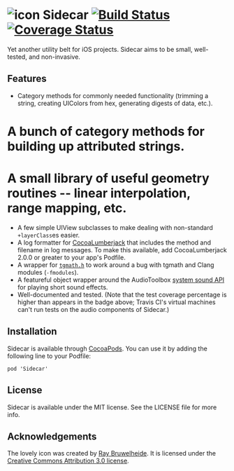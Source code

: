 # ![icon](sidecar-120.png) Sidecar [![Build Status](http://img.shields.io/travis/crushlovely/Sidecar.svg?style=flat)](https://travis-ci.org/crushlovely/Sidecar) [![Coverage Status](http://img.shields.io/codecov/c/github/crushlovely/Sidecar.svg?style=flat)](https://codecov.io/github/crushlovely/Sidecar)


Yet another utility belt for iOS projects. Sidecar aims to be small, well-tested, and non-invasive.

## Features
* Category methods for commonly needed functionality (trimming a string, creating UIColors from hex, generating digests of data, etc.).
# A bunch of category methods for building up attributed strings.
# A small library of useful geometry routines -- linear interpolation, range mapping, etc.
* A few simple UIView subclasses to make dealing with non-standard `+layerClass`es easier.
* A log formatter for [CocoaLumberjack](https://github.com/CocoaLumberjack/CocoaLumberjack) that includes the method and filename in log messages. To make this available, add CocoaLumberjack 2.0.0 or greater to your app's Podfile.
* A wrapper for [`tgmath.h`](http://libreprogramming.org/books/c/tgmath/) to work around a bug with tgmath and Clang modules (`-fmodules`).
* A featureful object wrapper around the AudioToolbox [system sound API](https://developer.apple.com/library/ios/documentation/AudioToolbox/Reference/SystemSoundServicesReference/Reference/reference.html) for playing short sound effects.
* Well-documented and tested. (Note that the test coverage percentage is higher than appears in the badge above; Travis CI's virtual machines can't run tests on the audio components of Sidecar.)

## Installation
Sidecar is available through [CocoaPods](http://cocoapods.org). You can use it by adding the following line to your Podfile:

    pod 'Sidecar'

## License
Sidecar is available under the MIT license. See the LICENSE file for more info.

## Acknowledgements
The lovely icon was created by [Ray Bruwelheide](http://ray-b.net). It is licensed under the [Creative Commons Attribution 3.0 license](http://creativecommons.org/licenses/by/3.0/us/).
